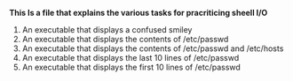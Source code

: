 __This Is a file that explains the various tasks for pracriticing  sheell I/O__
1.  An executable that displays a confused smiley
2. An executable that displays the contents of /etc/passwd
3. An executable that displays the contents of /etc/passwd and /etc/hosts
4. An executable that displays the last 10 lines of /etc/passwd
5. An executable that displays the first 10 lines of /etc/passwd
